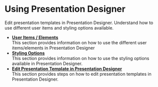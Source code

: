 # Using Presentation Designer

Edit presentation templates in Presentation Designer. Understand how to use different user items and styling options available.


-   **[User Items / Elements](../usage/user_items.md)**  
This section provides information on how to use the different user items/elements in Presentation Designer
-   **[Styling Options](../usage/styling_options.md)**  
This section provides information on how to use the styling options available in Presentation Designer.
-   **[Edit Presentation Template in Presentation Designer](../usage/edit_presentation_template.md)**<br>
This section provides steps on how to edit presentation templates in Presentation Designer.